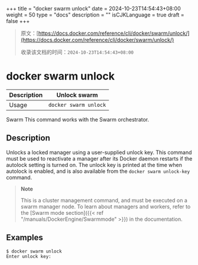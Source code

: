 +++
title = "docker swarm unlock"
date = 2024-10-23T14:54:43+08:00
weight = 50
type = "docs"
description = ""
isCJKLanguage = true
draft = false
+++

> 原文：[https://docs.docker.com/reference/cli/docker/swarm/unlock/](https://docs.docker.com/reference/cli/docker/swarm/unlock/)
>
> 收录该文档的时间：`2024-10-23T14:54:43+08:00`

# docker swarm unlock

| Description | Unlock swarm          |
| :---------- | --------------------- |
| Usage       | `docker swarm unlock` |

Swarm This command works with the Swarm orchestrator.

## Description

Unlocks a locked manager using a user-supplied unlock key. This command must be used to reactivate a manager after its Docker daemon restarts if the autolock setting is turned on. The unlock key is printed at the time when autolock is enabled, and is also available from the `docker swarm unlock-key` command.

> **Note**
>
> This is a cluster management command, and must be executed on a swarm manager node. To learn about managers and workers, refer to the [Swarm mode section]({{< ref "/manuals/DockerEngine/Swarmmode" >}}) in the documentation.

## Examples



```console
$ docker swarm unlock
Enter unlock key:
```
